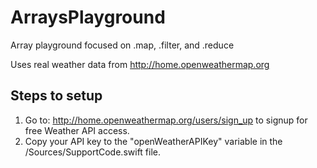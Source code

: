 # ArraysPlayground
Array playground focused on .map, .filter, and .reduce

Uses real weather data from http://home.openweathermap.org

## Steps to setup
1. Go to: http://home.openweathermap.org/users/sign_up to signup for free Weather API access.
2. Copy your API key to the "openWeatherAPIKey" variable in the /Sources/SupportCode.swift file.